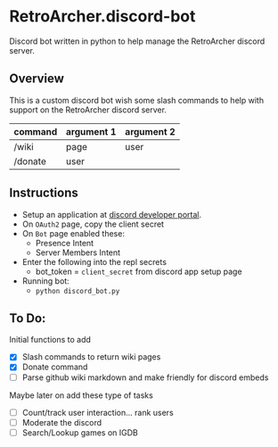 # RetroArcher.discord-bot
Discord bot written in python to help manage the RetroArcher discord server.


## Overview
This is a custom discord bot wish some slash commands to help with support on the RetroArcher discord server.

| command | argument 1 | argument 2 |
| ------- | ---------- | ---------- |
| /wiki   | page       | user       |
| /donate | user       |            |


## Instructions
* Setup an application at [discord developer portal](https://discord.com/developers/applications).
* On `OAuth2` page, copy the client secret
* On `Bot` page enabled these:
  * Presence Intent
  * Server Members Intent
* Enter the following into the repl secrets
  * bot_token = `client_secret` from discord app setup page
* Running bot:
  * `python discord_bot.py`


## To Do:
Initial functions to add
- [x] Slash commands to return wiki pages
- [x] Donate command
- [ ] Parse github wiki markdown and make friendly for discord embeds

Maybe later on add these type of tasks
- [ ] Count/track user interaction... rank users
- [ ] Moderate the discord
- [ ] Search/Lookup games on IGDB
